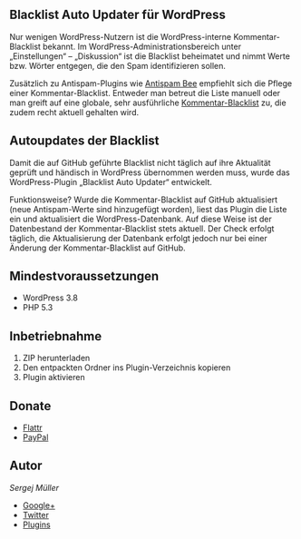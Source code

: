 ## Blacklist Auto Updater für WordPress


Nur wenigen WordPress-Nutzern ist die WordPress-interne Kommentar-Blacklist bekannt. Im WordPress-Administrationsbereich unter „Einstellungen“ – „Diskussion“ ist die Blacklist beheimatet und nimmt Werte bzw. Wörter entgegen, die den Spam identifizieren sollen.

Zusätzlich zu Antispam-Plugins wie [Antispam Bee](http://antispambee.de) empfiehlt sich die Pflege einer Kommentar-Blacklist. Entweder man betreut die Liste manuell oder man greift auf eine globale, sehr ausführliche [Kommentar-Blacklist](https://github.com/splorp/wordpress-comment-blacklist) zu, die zudem recht aktuell gehalten wird.


Autoupdates der Blacklist
-------------------------

Damit die auf GitHub geführte Blacklist nicht täglich auf ihre Aktualität geprüft und händisch in WordPress übernommen werden muss, wurde das WordPress-Plugin „Blacklist Auto Updater“ entwickelt.

Funktionsweise? Wurde die Kommentar-Blacklist auf GitHub aktualisiert (neue Antispam-Werte sind hinzugefügt worden), liest das Plugin die Liste ein und aktualisiert die WordPress-Datenbank. Auf diese Weise ist der Datenbestand der Kommentar-Blacklist stets aktuell. Der Check erfolgt täglich, die Aktualisierung der Datenbank erfolgt jedoch nur bei einer Änderung der Kommentar-Blacklist auf GitHub.


Mindestvoraussetzungen
----------------------
* WordPress 3.8
* PHP 5.3


Inbetriebnahme
--------------

1. ZIP herunterladen
2. Den entpackten Ordner ins Plugin-Verzeichnis kopieren
3. Plugin aktivieren


Donate
------
* [Flattr](https://flattr.com/submit/auto?user_id=sergej.mueller&url=https%3A%2F%2Fgithub.com%2Fsergejmueller%2Fwp-blacklist-updater)
* [PayPal](https://www.paypal.com/cgi-bin/webscr?cmd=_s-xclick&amp;hosted_button_id=5RDDW9FEHGLG6)


Autor
-----
*Sergej Müller*
* [Google+](https://plus.google.com/110569673423509816572?rel=author)
* [Twitter](https://twitter.com/wpSEO)
* [Plugins](http://wpcoder.de)